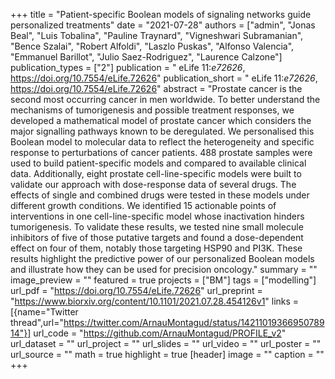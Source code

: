 +++
title = "Patient-specific Boolean models of signaling networks guide personalized treatments"
date = "2021-07-28"
authors = ["admin", "Jonas Beal", "Luis Tobalina", "Pauline Traynard", "Vigneshwari Subramanian", "Bence Szalai", "Robert Alfoldi", "Laszlo Puskas", "Alfonso Valencia", "Emmanuel Barillot", "Julio Saez-Rodriguez", "Laurence Calzone"]
publication_types = ["2"]
publication = " eLife 11:_e72626_, https://doi.org/10.7554/eLife.72626"
publication_short = " eLife 11:_e72626_, https://doi.org/10.7554/eLife.72626"
abstract = "Prostate cancer is the second most occurring cancer in men worldwide. To better understand the mechanisms of tumorigenesis and possible treatment responses, we developed a mathematical model of prostate cancer which considers the major signalling pathways known to be deregulated. We personalised this Boolean model to molecular data to reflect the heterogeneity and specific response to perturbations of cancer patients. 488 prostate samples were used to build patient-specific models and compared to available clinical data. Additionally, eight prostate cell-line-specific models were built to validate our approach with dose-response data of several drugs. The effects of single and combined drugs were tested in these models under different growth conditions. We identified 15 actionable points of interventions in one cell-line-specific model whose inactivation hinders tumorigenesis. To validate these results, we tested nine small molecule inhibitors of five of those putative targets and found a dose-dependent effect on four of them, notably those targeting HSP90 and PI3K. These results highlight the predictive power of our personalized Boolean models and illustrate how they can be used for precision oncology."
summary = ""
image_preview = ""
featured = true
projects = ["BM"]
tags = ["modelling"]
url_pdf = "https://doi.org/10.7554/eLife.72626"
url_preprint = "https://www.biorxiv.org/content/10.1101/2021.07.28.454126v1"
links = [{name="Twitter thread",url="https://twitter.com/ArnauMontagud/status/1421101936695078914"}]
url_code = "https://github.com/ArnauMontagud/PROFILE_v2"
url_dataset = ""
url_project = ""
url_slides = ""
url_video = ""
url_poster = ""
url_source = ""
math = true
highlight = true
[header]
image = ""
caption = ""
+++